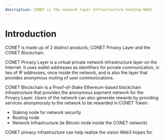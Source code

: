 ```yaml
---
description: CONET is the network layer infrastructure hosting Web3
---
```


# Introduction

CONET is made up of 2 distinct products; CONET Privacy Layer and the CONET Blockchain.

CONET Privacy Layer is a virtual private network infrastructure layer on the Internet. It uses wallet addresses as identifiers for private communication, in lieu of IP addresses, once inside the network, and is also the layer that provides anonymous routing of user communications.

CONET Blockchain is a Proof-of-Stake Ethereum-based blockchain infrastructure that provides the anonymous payment network for the Privacy Layer. Users of the network can also generate rewards by providing services anonymously to the network to be rewarded in CONET Token:

* Staking node for network security
* Routing node
* Network Infrastructure (ie Bitcoin node inside the CONET network)

CONET privacy infrastructure can help realize the vision Web3 hopes for.
